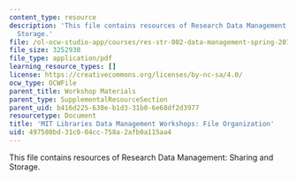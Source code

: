 ```yaml
---
content_type: resource
description: 'This file contains resources of Research Data Management: Sharing and
  Storage.'
file: /ol-ocw-studio-app/courses/res-str-002-data-management-spring-2016/497580bd31c004cc758a2afb0a115aa4_MITRES_STR_002S16_File.pdf
file_size: 3252938
file_type: application/pdf
learning_resource_types: []
license: https://creativecommons.org/licenses/by-nc-sa/4.0/
ocw_type: OCWFile
parent_title: Workshop Materials
parent_type: SupplementalResourceSection
parent_uid: b416d225-638e-b1d3-31b0-6e68df2d3977
resourcetype: Document
title: 'MIT Libraries Data Management Workshops: File Organization'
uid: 497580bd-31c0-04cc-758a-2afb0a115aa4
---
```

This file contains resources of Research Data Management: Sharing and Storage.